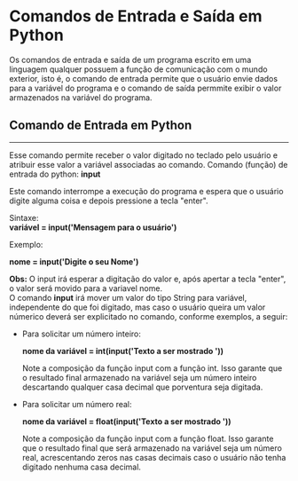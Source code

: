 # Comandos de Entrada e Saída em Python

Os comandos de entrada e saída de um programa escrito em uma linguagem qualquer possuem a função de comunicação com o mundo exterior, isto é,
o comando de entrada permite que o usuário envie dados para a variável do programa e o comando de saída permmite exibir o valor armazenados
na variável do programa.

## Comando de Entrada em Python
---------------------------------

Esse comando permite receber o valor digitado no teclado pelo usuário e atribuir esse valor a variável associadas ao comando.
            Comando (função) de entrada do python: **input** 

Este comando interrompe a execução do programa e espera que o usuário digite alguma coisa e depois pressione a tecla "enter".

Sintaxe:       
                **variável = input('Mensagem para o usuário')**
                
Exemplo:
            <p>**nome = input('Digite o seu Nome')**</p>
            
**Obs:** O input irá esperar a digitação do valor e, após apertar a tecla "enter", o valor será movido para a variavel nome.                                                 
 O comando **input** irá mover um valor do tipo String para variável, independente do que foi digitado, mas caso o usuário queira um valor númerico deverá ser explicitado no comando, conforme exemplos, a seguir:
+ Para solicitar um número inteiro:
                  <p>**nome da variável = int(input('Texto a ser mostrado '))**</p>
Note a composição da função input com a função int. Isso garante que o resultado final armazenado na variável seja um número inteiro descartando qualquer casa decimal que porventura seja digitada.

+ Para solicitar um número real:
                 <p>**nome da variável = float(input('Texto a ser mostrado '))**</p>
Note a composição da função input com a função float. Isso garante que o resultado final que será armazenado na variável seja um número real, acrescentando zeros nas casas decimais caso o usuário não tenha digitado nenhuma casa decimal.                 
